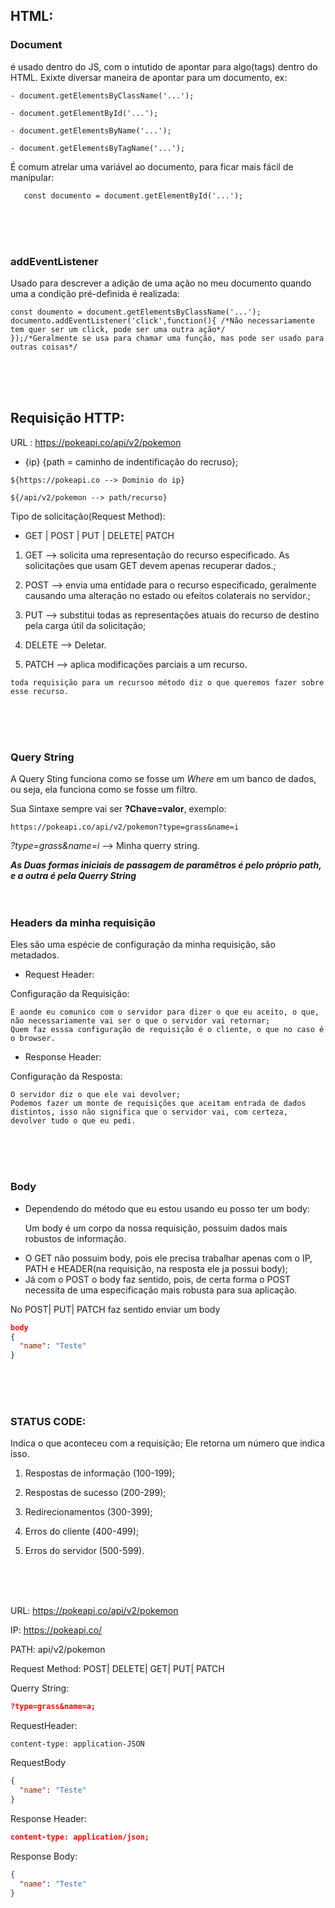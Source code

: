 ## HTML:
### Document
 
  é usado dentro do JS, com o intutido de apontar para algo(tags) dentro do HTML. Exixte diversar maneira de apontar para um documento, ex:
```JS
- document.getElementsByClassName('...');

- document.getElementById('...');

- document.getElementsByName('...');

- document.getElementsByTagName('...');
```

  É comum atrelar uma variável ao documento, para ficar mais fácil de manipular:

```JS
   const documento = document.getElementById('...'); 
``` 
<br><br><br>

### addEventListener

  Usado para descrever a adição de uma ação no meu documento quando uma a condição pré-definida é realizada:

  ```JS
  const doumento = document.getElementsByClassName('...');
  documento.addEventListener('click',function(){ /*Não necessariamente tem quer ser um click, pode ser uma outra ação*/
});/*Geralmente se usa para chamar uma função, mas pode ser usado para outras coisas*/
  ```
<br><br><br>

 ## Requisição HTTP:
    
URL : https://pokeapi.co/api/v2/pokemon

 - {ip} {path = caminho de indentificação do recruso}; 

```${https://pokeapi.co --> Dominio do ip} ```

```${/api/v2/pokemon --> path/recurso}```

Tipo de solicitação(Request Method):

 - GET | POST | PUT | DELETE| PATCH

  1. GET --> solicita uma representação do recurso especificado. As solicitações que usam GET devem apenas recuperar dados.;

  2. POST --> envia uma entidade para o recurso especificado, geralmente causando uma alteração no estado ou efeitos colaterais no servidor.;

  3. PUT --> substitui todas as representações atuais do recurso de destino pela carga útil da solicitação;

  4. DELETE --> Deletar.

  5. PATCH --> aplica modificações parciais a um recurso.


    toda requisição para um recursoo método diz o que queremos fazer sobre esse recurso.

<br><br><br>

### Query String

A Query Sting funciona como se fosse um *Where* em um banco de dados, ou seja, ela funciona como se fosse um filtro.

Sua Sintaxe sempre vai ser **?Chave=valor**, exemplo:

```https://pokeapi.co/api/v2/pokemon?type=grass&name=i```

*?type=grass&name=i* --> Minha querry string.


***As Duas formas iniciais de passagem de paramêtros é pelo próprio path, e a outra é pela Querry String***
<br><br><br>


### Headers da minha requisição


 Eles são uma espécie de configuração da minha requisição, são metadados.

 - Request Header:

  Configuração da Requisição:

    É aonde eu comunico com o servidor para dizer o que eu aceito, o que, não necessariamente vai ser o que o servidor vai retornar;
    Quem faz esssa configuração de requisição é o cliente, o que no caso é o browser.

 - Response Header:

  Configuração da Resposta:

    O servidor diz o que ele vai devolver;
    Podemos fazer um monte de requisições que aceitam entrada de dados distintos, isso não significa que o servidor vai, com certeza, devolver tudo o que eu pedi.
<br><br><br>


### Body

 * Dependendo do método que eu estou usando eu posso ter um body:

    Um body é um corpo da nossa requisição, possuim dados mais robustos de informação.

 - O GET não possuim body, pois ele precisa trabalhar apenas com o IP, PATH e HEADER(na requisição, na resposta ele ja possui body);
 - Já com o POST o body faz sentido, pois, de certa forma o POST necessita de uma especificação mais robusta para sua aplicação.

No POST| PUT| PATCH faz sentido enviar um body

```JSON
body
{
  "name": "Teste"
}
```
<br><br><br>

### STATUS CODE:

  Indica o que aconteceu com a requisição; 
Ele retorna um número que indica isso.

1. Respostas de informação (100-199);

2. Respostas de sucesso (200-299);

3. Redirecionamentos (300-399);

4. Erros do cliente (400-499);

5. Erros do servidor (500-599).

<br><br><br>


URL: https://pokeapi.co/api/v2/pokemon

IP: https://pokeapi.co/

PATH: api/v2/pokemon

Request Method: POST| DELETE| GET| PUT| PATCH

Querry String: 
```JSON
?type=grass&name=a;
```

RequestHeader: 
```
content-type: application-JSON
```

RequestBody
```JSON
{
  "name": "Teste"
}
```




Response Header:

```JSON
content-type: application/json; 
```

Response Body:
```JSON
{
  "name": "Teste"
}
```
